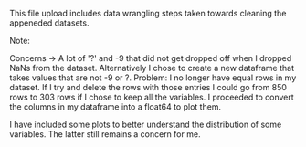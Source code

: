 This file upload includes data wrangling steps taken towards cleaning the appeneded datasets. 

Note: 

Concerns -> A lot of '?' and -9 that did not get dropped off when I dropped NaNs from the dataset. 
Alternatively I chose to create a new dataframe that takes values that are not -9 or ?. Problem: I no longer have equal 
rows in my dataset. If I try and delete the rows with those entries I could go from 850 rows to 303 rows if I chose to 
keep all the variables. I proceeded to convert the columns in my dataframe into a float64 to plot them. 

I have included some plots to better understand the distribution of some variables. The latter still remains a concern
for me. 